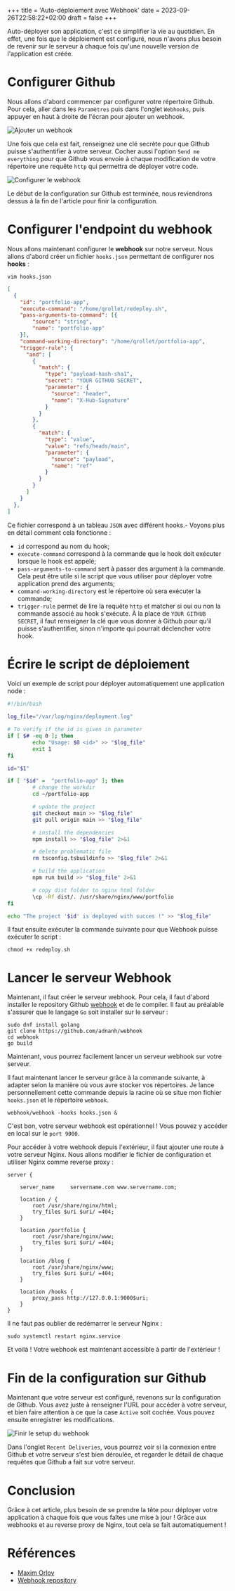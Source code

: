 +++
title = 'Auto-déploiement avec Webhook'
date = 2023-09-26T22:58:22+02:00
draft = false
+++

Auto-déployer son application, c'est ce simplifier la vie au quotidien. En effet, une fois que le déploiement est configuré, nous n'avons plus besoin de revenir sur le serveur à chaque fois qu'une nouvelle version de l'application est créée.

# Configurer Github

Nous allons d'abord commencer par configurer votre répertoire Github. Pour cela, aller dans les `Paramètres` puis dans l'onglet `Webhooks`, puis appuyer en haut à droite de l'écran pour ajouter un webhook.

![Ajouter un webhook](/blog/images/server/add_webhook.png)

Une fois que cela est fait, renseignez une clé secrète pour que Github puisse s'authentifier à votre serveur. Cocher aussi l'option `Send me everything` pour que Github vous envoie à chaque modification de votre répertoire une requête `http` qui permettra de déployer votre code.

![Configurer le webhook](/blog/images/server/set_up_webhook.png)

Le début de la configuration sur Github est terminée, nous reviendrons dessus à la fin de l'article pour finir la configuration.


# Configurer l'endpoint du webhook

Nous allons maintenant configurer le **webhook** sur notre serveur. Nous allons d'abord créer un fichier `hooks.json` permettant de configurer nos **hooks** :

```
vim hooks.json
```

```json
[
  {
    "id": "portfolio-app",
    "execute-command": "/home/qrollet/redeploy.sh",
    "pass-arguments-to-command": [{
        "source": "string",
        "name": "portfolio-app"
    }],
    "command-working-directory": "/home/qrollet/portfolio-app",
    "trigger-rule": {
      "and": [
        {
          "match": {
            "type": "payload-hash-sha1",
            "secret": "YOUR GITHUB SECRET",
            "parameter": {
              "source": "header",
              "name": "X-Hub-Signature"
            }
          }
        },
        {
          "match": {
            "type": "value",
            "value": "refs/heads/main",
            "parameter": {
              "source": "payload",
              "name": "ref"
            }
          }
        }
      ]
    }
  },
]
```

Ce fichier correspond à un tableau `JSON` avec différent hooks.- Voyons plus en détail comment cela fonctionne :
- `id` correspond au nom du hook;
- `execute-command` correspond à la commande que le hook doit exécuter lorsque le hook est appelé;
- `pass-arguments-to-command` sert à passer des argument à la commande. Cela peut être utile si le script que vous utiliser pour déployer votre application prend des arguments;
- `command-working-directory` est le répertoire où sera exécuter la commande;
- `trigger-rule` permet de lire la requête `http` et matcher si oui ou non la commande associé au hook s'exécute. À la place de `YOUR GITHUB SECRET`, il faut renseigner la clé que vous donner à Github pour qu'il puisse s'authentifier, sinon n'importe qui pourrait déclencher votre hook.

# Écrire le script de déploiement

Voici un exemple de script pour déployer automatiquement une application node :

```bash
#!/bin/bash

log_file="/var/log/nginx/deployment.log"

# To verify if the id is given in parameter
if [ $# -eq 0 ]; then
        echo "Usage: $0 <id>" >> "$log_file"
        exit 1
fi

id="$1"

if [ "$id" =  "portfolio-app" ]; then
        # change the workdir
        cd ~/portfolio-app

        # update the project
        git checkout main >> "$log_file"
        git pull origin main >> "$log_file"

        # install the dependencies
        npm install >> "$log_file" 2>&1

        # delete problematic file
        rm tsconfig.tsbuildinfo >> "$log_file" 2>&1

        # build the application
        npm run build >> "$log_file" 2>&1

        # copy dist folder to nginx html folder
        \cp -Rf dist/. /usr/share/nginx/www/portfolio
fi

echo "The project '$id' is deployed with succes !" >> "$log_file"
```

Il faut ensuite exécuter la commande suivante pour que Webhook puisse exécuter le script :
```
chmod +x redeploy.sh
```

# Lancer le serveur Webhook

Maintenant, il faut créer le serveur webhook. Pour cela, il faut d'abord installer le repository Github [webhook](https://github.com/adnanh/webhook) et de le compiler. Il faut au préalable s'assurer que le langage `Go` soit installer sur le serveur :

```
sudo dnf install golang
git clone https://github.com/adnanh/webhook
cd webhook
go build
```

Maintenant, vous pourrez facilement lancer un serveur webhook sur votre serveur.

Il faut maintenant lancer le serveur grâce à la commande suivante, à adapter selon la manière où vous avre stocker vos répertoires. Je lance personnellement cette commande depuis la racine où se situe mon fichier `hooks.json` et le répertoire `webhook`.

```
webhook/webhook -hooks hooks.json &
```

C'est bon, votre serveur webhook est opérationnel ! Vous pouvez y accéder en local sur le `port 9000`.

Pour accéder à votre webhook depuis l'extérieur, il faut ajouter une route à votre serveur Nginx. Nous allons modifier le fichier de configuration et utiliser Nginx comme reverse proxy :
```
server {

    server_name     servername.com www.servername.com;

    location / {
        root /usr/share/nginx/html;
        try_files $uri $uri/ =404;
    }

    location /portfolio {
        root /usr/share/nginx/www;
        try_files $uri $uri/ =404;
    }

    location /blog {
        root /usr/share/nginx/www;
        try_files $uri $uri/ =404;
    }

    location /hooks {
        proxy_pass http://127.0.0.1:9000$uri;
    }
}
```

Il ne faut pas oublier de redémarrer le serveur Nginx :
```
sudo systemctl restart nginx.service
```

Et voilà ! Votre webhook est maintenant accessible à partir de l'extérieur !

# Fin de la configuration sur Github

Maintenant que votre serveur est configuré, revenons sur la configuration de Github. Vous avez juste à renseigner l'URL pour accéder à votre serveur, et bien faire attention à ce que la case `Active` soit cochée. Vous pouvez ensuite enregistrer les modifications.

![Finir le setup du webhook](/blog/images/server/finish_setup.png)

Dans l'onglet `Recent Deliveries`, vous pourrez voir si la connexion entre Github et votre serveur s'est bien déroulée, et regarder le détail de chaque requêtes que Github a fait sur votre serveur.

# Conclusion

Grâce à cet article, plus besoin de se prendre la tête pour déployer votre application à chaque fois que vous faîtes une mise à jour ! Grâce aux webhooks et au reverse proxy de Nginx, tout cela se fait automatiquement !

# Références
- [Maxim Orlov](https://maximorlov.com/automated-deployments-from-github-with-webhook/)
- [Webhook repository](https://github.com/adnanh/webhook)